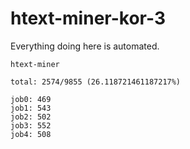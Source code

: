 # htext-miner-kor-3

Everything doing here is automated.

```
htext-miner

total: 2574/9855 (26.118721461187217%)

job0: 469
job1: 543
job2: 502
job3: 552
job4: 508
```